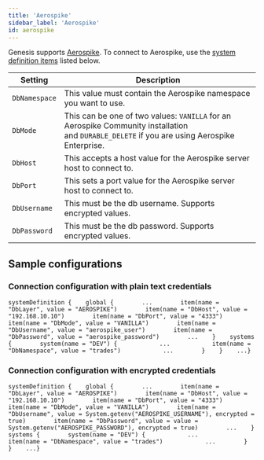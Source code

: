 ```yaml
---
title: 'Aerospike'
sidebar_label: 'Aerospike'
id: aerospike
---
```




Genesis supports [Aerospike](https://aerospike.com/). To connect to Aerospike, use the [system definition items](/server-modules/configuring-runtime/system-definitions/) listed below.

| Setting | Description |
| --- | --- |
| `DbNamespace` | This value must contain the Aerospike namespace you want to use. |
| `DbMode` | This can be one of two values: `VANILLA` for an Aerospike Community installation and `DURABLE_DELETE` if you are using Aerospike Enterprise. |
| `DbHost` | This accepts a host value for the Aerospike server host to connect to. |
| `DbPort` | This sets a port value for the Aerospike server host to connect to. |
| `DbUsername` | This must be the db username. Supports encrypted values. |
| `DbPassword` | This must be the db password. Supports encrypted values. |

Sample configurations[​](/database/database-technology/aerospike/#sample-configurationsdirect-link-to-heading)
-------------------------------------------------------------------------------------------------------------------------------------------------------------------------------------

### Connection configuration with plain text credentials[​](/database/database-technology/aerospike/#connection-configuration-with-plain-text-credentialsdirect-link-to-heading)

```
systemDefinition {    global {        ...        item(name = "DbLayer", value = "AEROSPIKE")        item(name = "DbHost", value = "192.168.10.10")        item(name = "DbPort", value = "4333")        item(name = "DbMode", value = "VANILLA")        item(name = "DbUsername", value = "aerospike_user")        item(name = "DbPassword", value = "aerospike_password")        ...    }    systems {        system(name = "DEV") {            ...            item(name = "DbNamespace", value = "trades")            ...        }    }    ...}
```

### Connection configuration with encrypted credentials[​](/database/database-technology/aerospike/#connection-configuration-with-encrypted-credentialsdirect-link-to-heading)

```
systemDefinition {    global {        ...        item(name = "DbLayer", value = "AEROSPIKE")        item(name = "DbHost", value = "192.168.10.10")        item(name = "DbPort", value = "4333")        item(name = "DbMode", value = "VANILLA")        item(name = "DbUsername", value = System.getenv("AEROSPIKE_USERNAME"), encrypted = true)        item(name = "DbPassword", value = value = System.getenv("AEROSPIKE_PASSWORD"), encrypted = true)        ...    }    systems {        system(name = "DEV") {            ...            item(name = "DbNamespace", value = "trades")            ...        }    }    ...}
```

